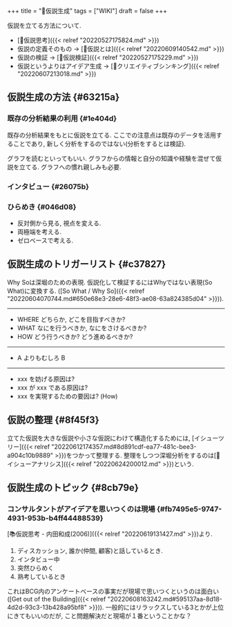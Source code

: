 +++
title = "📝仮説生成"
tags = ["WIKI"]
draft = false
+++

仮説を立てる方法について.

-   [📝仮説思考]({{< relref "20220527175824.md" >}})
-   仮説の定義そのもの -> [📝仮説とは]({{< relref "20220609140542.md" >}})
-   仮説の検証 -> [📝仮説検証]({{< relref "20220527175229.md" >}})
-   仮説というよりはアイデア生成 -> [📝クリエイティブシンキング]({{< relref "20220607213018.md" >}})


## 仮説生成の方法 {#63215a}


### 既存の分析結果の利用 {#1e404d}

既存の分析結果をもとに仮説を立てる. ここでの注意点は既存のデータを活用することであり, 新しく分析をするのではない(分析をするとは検証).

グラフを読むといってもいい. グラフからの情報と自分の知識や経験を混ぜて仮説を立てる. グラフへの慣れ親しみも必要.


### インタビュー {#26075b}


### ひらめき {#046d08}

-   反対側から見る, 視点を変える.
-   両極端を考える.
-   ゼロベースで考える.


## 仮説生成のトリガーリスト {#c37827}

Why Soは深堀のための表現. 仮説化して検証するにはWhyではない表現(So What)に変換する. ([So What / Why So]({{< relref "20220604070744.md#650e68e3-28e6-48f3-ae08-63a824385d04" >}})).

---

-   WHERE どちらか, どこを目指すべきか?
-   WHAT なにを行うべきか, なにをさけるべきか?
-   HOW どう行うべきか? どう進めるべきか?

---

-   A よりもむしろ B

---

-   xxx を妨げる原因は?
-   xxx が xxx である原因は?
-   xxx を実現するための要因は? (How)


## 仮説の整理 {#8f45f3}

立てた仮説を大きな仮説や小さな仮説にわけて構造化するためには, [イシューツリー]({{< relref "20220612174357.md#8d891cdf-ea77-481c-bee3-a904c10b9889" >}})をつかって整理する. 整理をしつつ深堀分析をするのは[📝イシューアナリシス]({{< relref "20220624200012.md" >}})という.


## 仮説生成のトピック {#8cb79e}


### コンサルタントがアイデアを思いつくのは現場 {#fb7495e5-9747-4931-953b-b4ff44488539}

[📚仮説思考 - 内田和成(2006)]({{< relref "20220619131427.md" >}})より.

1.  ディスカッション, 誰か(仲間, 顧客)と話しているとき.
2.  インタビュー中
3.  突然ひらめく
4.  熟考しているとき

これはBCG内のアンケートベースの事実だが現場で思いつくというのは面白い([Get out of the Building]({{< relref "20220608163242.md#595137aa-8d18-4d2d-93c3-13b428a95bf8" >}})). 一般的にはリラックスしている3とかが上位にきてもいいのだが, こと問題解決だと現場が１番ということかな？
